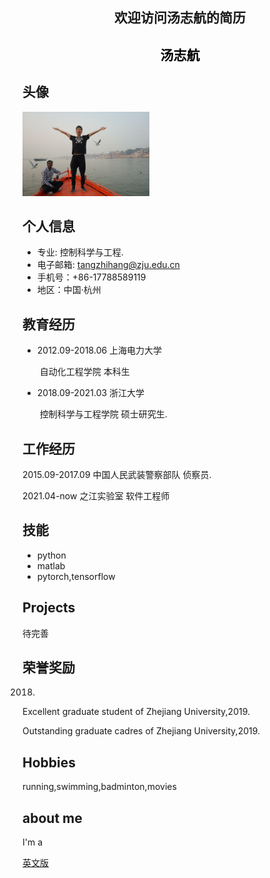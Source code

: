 ##  <center> 欢迎访问汤志航的简历 </center>



## <center style='color:black;'>  汤志航</center>

## 头像
  <img src="./imgs/img1.jpg" width=203 height=135/>  

## 个人信息

* 专业: 控制科学与工程.
* 电子邮箱: tangzhihang@zju.edu.cn 
* 手机号：+86-17788589119
* 地区：中国·杭州

## 教育经历
+ 2012.09-2018.06  上海电力大学     

  ​	自动化工程学院			本科生

  

+ 2018.09-2021.03      浙江大学         

  ​	控制科学与工程学院 硕士研究生.<br/>

## 工作经历

2015.09-2017.09 中国人民武装警察部队 侦察员.<br/>

2021.04-now  之江实验室   软件工程师 <br/>

## 技能
+ python
+ matlab
+ pytorch,tensorflow
## Projects

待完善

## 荣誉奖励
2018.

Excellent graduate student of Zhejiang University,2019.

Outstanding graduate cadres of Zhejiang University,2019.

## Hobbies
running,swimming,badminton,movies

## about me

I'm a 

[英文版](./index)